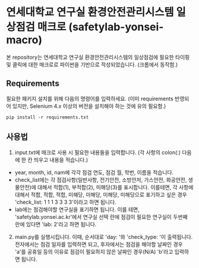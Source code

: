 # 연세대학교 연구실 환경안전관리시스템 일상점검 매크로 (safetylab-yonsei-macro)

본 repository는 연세대학교 연구실 환경안전관리시스템의 일상점검에 필요한 타이핑 및 클릭에 대한 매크로로 파이썬을 기반으로 작성되었습니다. (크롬에서 동작함.)

## Requirements

필요한 패키지 설치를 위해 다음의 명령어를 입력하세요. (이미 requirements 반영되어 있지만, Selenium 4.x 이상의 버전을 설치해야 하는 것에 유의 필요함.)
```
pip install -r requirements.txt
```

## 사용법

1. input.txt에 매크로 사용 시 필요한 내용들을 입력합니다. (각 사항의 colon(:) 다음에 한 칸 띄우고 내용을 적습니다.) 
- year, month, id, nam에 각각 점검 연도, 점검 월, 학번, 이름을 적습니다.
- check_list에는 각 점검사항(일반사항, 전기안전, 소방안저, 가스안전, 화공안전, 생물안전)에 대해서 적합(1), 부적합(2), 미해당(3)를 표시합니다. 이를테면, 각 사항에 대해서 적합, 적합, 적합, 미해당, 미해당, 미해당, 미해당으로 표기하고 싶은 경우 'check_list: 1 1 1 3 3 3 3'이라고 하면 됩니다.
- lab에는 점검해야할 연구실을 표기하면 됩니다. 이를 테면, 'safetylab.yonsei.ac.kr'에서 연구실 선택 란에 점검이 필요한 연구실이 두번째 란에 있다면 'lab: 2'라고 하면 됩니다.

2. main.py를 실행시킵니다. 이때, 순서대로 'day: '와 'check_type: '이 출력됩니다. 전자에서는 점검 일자를 입력하면 되고, 후자에서는 점검을 해야할 날짜인 경우 'a'를 공휴일 등의 이유로 점검이 필요하지 않은 날짜인 경우(N/A) 'b'라고 입력하면 됩니다.
